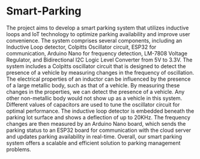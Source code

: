 # Smart-Parking
The project aims to develop a smart parking system that utilizes inductive loops and
IoT technology to optimize parking availability and improve user convenience. The
system comprises several components, including an Inductive Loop detector, Colpitts
Oscillator circuit, ESP32 for communication, Arduino Nano for frequency detection,
LM-7808 Voltage Regulator, and Bidirectional I2C Logic Level Converter from 5V to
3.3V.
The system includes a Colpitts oscillator circuit that is designed to detect the presence
of a vehicle by measuring changes in the frequency of oscillation. The electrical
properties of an inductor can be influenced by the presence of a large metallic body,
such as that of a vehicle. By measuring these changes in the properties, we can detect
the presence of a vehicle. Any other non-metallic body would not show up as a vehicle
in this system. Different values of capacitors are used to tune the oscillator circuit for
optimal performance.
The inductive loop detector is embedded beneath the parking lot surface and shows a
deflection of up to 20KHz. The frequency changes are then measured by an Arduino
Nano board, which sends the parking status to an ESP32 board for communication
with the cloud server and updates parking availability in real-time. Overall, our smart
parking system offers a scalable and efficient solution to parking management problems.
